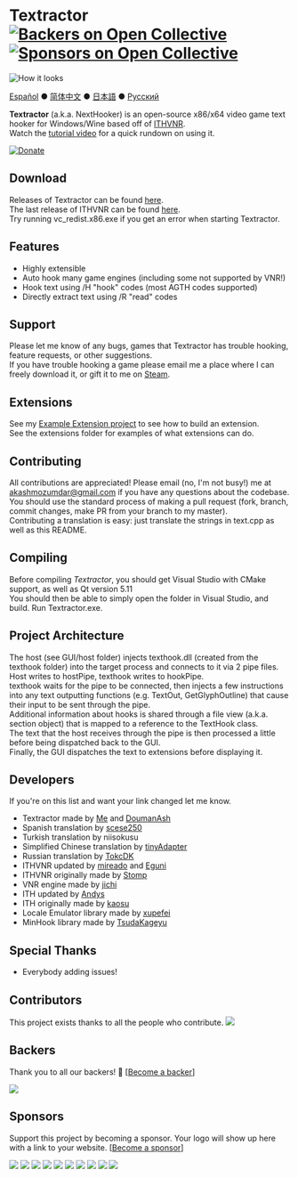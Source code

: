 # Textractor [![Backers on Open Collective](https://opencollective.com/Textractor/backers/badge.svg)](#backers) [![Sponsors on Open Collective](https://opencollective.com/Textractor/sponsors/badge.svg)](#sponsors) 

![How it looks](screenshot.png)

[Español](https://github.com/Artikash/Textractor/blob/master/README_ES.md) ● [简体中文](https://github.com/Artikash/Textractor/blob/master/README_SC.md) ● 
[日本語](https://github.com/Artikash/Textractor/blob/master/README_JP.md) ● [Русский](https://github.com/Artikash/Textractor/blob/master/README_RU.md)

**Textractor** (a.k.a. NextHooker) is an open-source x86/x64 video game text hooker for Windows/Wine based off of [ITHVNR](http://www.hongfire.com/forum/showthread.php/438331-ITHVNR-ITH-with-the-VNR-engine).<br>
Watch the [tutorial video](https://youtu.be/eecEOacF6mw) for a quick rundown on using it.

[![Donate](https://www.paypalobjects.com/en_US/i/btn/btn_donate_SM.gif)](https://www.paypal.com/cgi-bin/webscr?cmd=_donations&business=akashmozumdar%40gmail.com&item_name=Textractor%20development&currency_code=USD)

## Download

Releases of Textractor can be found [here](https://github.com/Artikash/Textractor/releases).<br>
The last release of ITHVNR can be found [here](https://drive.google.com/open?id=13aHF4uIXWn-3YML_k2YCDWhtGgn5-tnO).<br>
Try running vc_redist.x86.exe if you get an error when starting Textractor.

## Features

- Highly extensible
- Auto hook many game engines (including some not supported by VNR!)
- Hook text using /H "hook" codes (most AGTH codes supported)
- Directly extract text using /R "read" codes

## Support

Please let me know of any bugs, games that Textractor has trouble hooking, feature requests, or other suggestions.<br>
If you have trouble hooking a game please email me a place where I can freely download it, or gift it to me on [Steam](https://steamcommunity.com/profiles/76561198097566313/).

## Extensions

See my [Example Extension project](https://github.com/Artikash/ExampleExtension) to see how to build an extension.<br>
See the extensions folder for examples of what extensions can do. 

## Contributing

All contributions are appreciated! Please email (no, I'm not busy!) me at akashmozumdar@gmail.com if you have any questions about the codebase.<br>
You should use the standard process of making a pull request (fork, branch, commit changes, make PR from your branch to my master).<br>
Contributing a translation is easy: just translate the strings in text.cpp as well as this README.

## Compiling

Before compiling *Textractor*, you should get Visual Studio with CMake support, as well as Qt version 5.11<br>
You should then be able to simply open the folder in Visual Studio, and build. Run Textractor.exe.

## Project Architecture

The host (see GUI/host folder) injects texthook.dll (created from the texthook folder) into the target process and connects to it via 2 pipe files.<br>
Host writes to hostPipe, texthook writes to hookPipe.<br>
texthook waits for the pipe to be connected, then injects a few instructions into any text outputting functions (e.g. TextOut, GetGlyphOutline) that cause their input to be sent through the pipe.<br>
Additional information about hooks is shared through a file view (a.k.a. section object) that is mapped to a reference to the TextHook class.<br>
The text that the host receives through the pipe is then processed a little before being dispatched back to the GUI.<br>
Finally, the GUI dispatches the text to extensions before displaying it.

## Developers

If you're on this list and want your link changed let me know.
- Textractor made by [Me](https://github.com/Artikash) and [DoumanAsh](https://github.com/DoumanAsh)
- Spanish translation by [scese250](https://github.com/scese250)
- Turkish translation by niisokusu
- Simplified Chinese translation by [tinyAdapter](https://github.com/tinyAdapter)
- Russian translation by [TokcDK](https://github.com/TokcDK)
- ITHVNR updated by [mireado](https://github.com/mireado) and [Eguni](https://github.com/Eguni)
- ITHVNR originally made by [Stomp](http://www.hongfire.com/forum/member/325894-stomp)
- VNR engine made by [jichi](https://archive.is/prJwr)
- ITH updated by [Andys](https://github.com/AndyScull)
- ITH originally made by [kaosu](http://www.hongfire.com/forum/member/562651-kaosu)
- Locale Emulator library made by [xupefei](https://github.com/xupefei)
- MinHook library made by [TsudaKageyu](https://github.com/TsudaKageyu)

## Special Thanks

- Everybody adding issues!

## Contributors

This project exists thanks to all the people who contribute. 
<a href="https://github.com/Artikash/Textractor/graphs/contributors"><img src="https://opencollective.com/Textractor/contributors.svg?width=890&button=false" /></a>


## Backers

Thank you to all our backers! 🙏 [[Become a backer](https://opencollective.com/Textractor#backer)]

<a href="https://opencollective.com/Textractor#backers" target="_blank"><img src="https://opencollective.com/Textractor/backers.svg?width=890"></a>


## Sponsors

Support this project by becoming a sponsor. Your logo will show up here with a link to your website. [[Become a sponsor](https://opencollective.com/Textractor#sponsor)]

<a href="https://opencollective.com/Textractor/sponsor/0/website" target="_blank"><img src="https://opencollective.com/Textractor/sponsor/0/avatar.svg"></a>
<a href="https://opencollective.com/Textractor/sponsor/1/website" target="_blank"><img src="https://opencollective.com/Textractor/sponsor/1/avatar.svg"></a>
<a href="https://opencollective.com/Textractor/sponsor/2/website" target="_blank"><img src="https://opencollective.com/Textractor/sponsor/2/avatar.svg"></a>
<a href="https://opencollective.com/Textractor/sponsor/3/website" target="_blank"><img src="https://opencollective.com/Textractor/sponsor/3/avatar.svg"></a>
<a href="https://opencollective.com/Textractor/sponsor/4/website" target="_blank"><img src="https://opencollective.com/Textractor/sponsor/4/avatar.svg"></a>
<a href="https://opencollective.com/Textractor/sponsor/5/website" target="_blank"><img src="https://opencollective.com/Textractor/sponsor/5/avatar.svg"></a>
<a href="https://opencollective.com/Textractor/sponsor/6/website" target="_blank"><img src="https://opencollective.com/Textractor/sponsor/6/avatar.svg"></a>
<a href="https://opencollective.com/Textractor/sponsor/7/website" target="_blank"><img src="https://opencollective.com/Textractor/sponsor/7/avatar.svg"></a>
<a href="https://opencollective.com/Textractor/sponsor/8/website" target="_blank"><img src="https://opencollective.com/Textractor/sponsor/8/avatar.svg"></a>
<a href="https://opencollective.com/Textractor/sponsor/9/website" target="_blank"><img src="https://opencollective.com/Textractor/sponsor/9/avatar.svg"></a>


